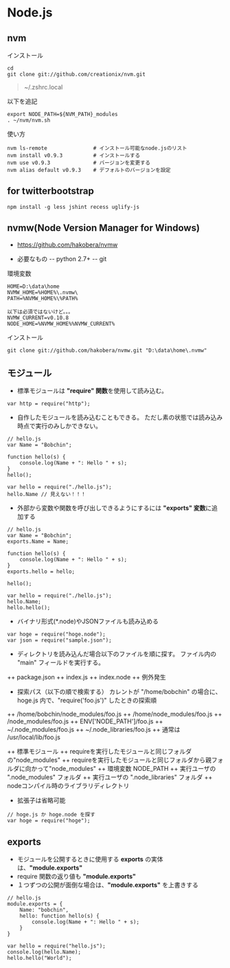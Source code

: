 # Node.js

## nvm

インストール

```
cd 
git clone git://github.com/creationix/nvm.git
```

> ~/.zshrc.local

以下を追記
```
export NODE_PATH=${NVM_PATH}_modules
. ~/nvm/nvm.sh
```

使い方

```
nvm ls-remote				# インストール可能なnode.jsのリスト
nvm install v0.9.3			# インストールする
nvm use v0.9.3				# バージョンを変更する
nvm alias default v0.9.3	# デフォルトのバージョンを設定
```

## for twitterbootstrap

```
npm install -g less jshint recess uglify-js
```

## nvmw(Node Version Manager for Windows)

- https://github.com/hakobera/nvmw

- 必要なもの
-- python 2.7+
-- git


環境変数

```
HOME=D:\data\home
NVMW_HOME=%HOME%\.nvmw\
PATH=%NVMW_HOME%\%PATH%

以下は必須ではないけど。。。
NVMW_CURRENT=v0.10.8
NODE_HOME=%NVMW_HOME%%NVMW_CURRENT%
```

インストール

```
git clone git://github.com/hakobera/nvmw.git "D:\data\home\.nvmw"
```

## モジュール

- 標準モジュールは **"require" 関数**を使用して読み込む。

```
var http = require("http");
```

- 自作したモジュールを読み込むこともできる。
  ただし素の状態では読み込み時点で実行のみしかできない。

```
// hello.js
var Name = "Bobchin";

function hello(s) {
	console.log(Name + ": Hello " + s);
}
hello();
```

```
var hello = require("./hello.js");
hello.Name // 見えない！！！
```

- 外部から変数や関数を呼び出しできるようにするには **"exports" 変数**に追加する

```
// hello.js
var Name = "Bobchin";
exports.Name = Name;

function hello(s) {
	console.log(Name + ": Hello " + s);
}
exports.hello = hello;

hello();
```

```
var hello = require("./hello.js");
hello.Name;
hello.hello();
```

- バイナリ形式(*.node)やJSONファイルも読み込める

```
var hoge = require("hoge.node");
var json = require("sample.json");
```

- ディレクトリを読み込んだ場合以下のファイルを順に探す。
  ファイル内の "main" フィールドを実行する。

++ package.json
++ index.js
++ index.node
++ 例外発生

- 探索パス（以下の順で検索する）
  カレントが "/home/bobchin" の場合に、
  hoge.js 内で、"require('foo.js')" したときの探索順

++ /home/bobchin/node_modules/foo.js
++ /home/node_modules/foo.js
++ /node_modules/foo.js
++ ENV['NODE_PATH']/foo.js
++ ~/.node_modules/foo.js
++ ~/.node_libraries/foo.js
++ 通常は /usr/local/lib/foo.js

++ 標準モジュール
++ requireを実行したモジュールと同じフォルダの"node_modules"
++ requireを実行したモジュールと同じフォルダから親フォルダに向かって"node_modules"
++ 環境変数 NODE_PATH
++ 実行ユーザの ".node_modules" フォルダ
++ 実行ユーザの ".node_libraries" フォルダ
++ nodeコンパイル時のライブラリディレクトリ

- 拡張子は省略可能

```
// hoge.js か hoge.node を探す
var hoge = require("hoge");
```

## exports

- モジュールを公開するときに使用する **exports** の実体は、**"module.exports"**
- require 関数の返り値も **"module.exports"**
- １つずつの公開が面倒な場合は、**"module.exports"** を上書きする

```
// hello.js
module.exports = {
	Name: "bobchin",
	hello: function hello(s) {
		console.log(Name + ": Hello " + s);
	}
}
```

```
var hello = require("hello.js");
console.log(hello.Name);
hello.hello("World");
```






